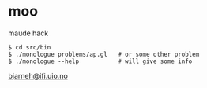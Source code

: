 moo
===

maude hack

    $ cd src/bin
    $ ./monologue problems/ap.gl   # or some other problem
    $ ./monologue --help           # will give some info


bjarneh@ifi.uio.no
